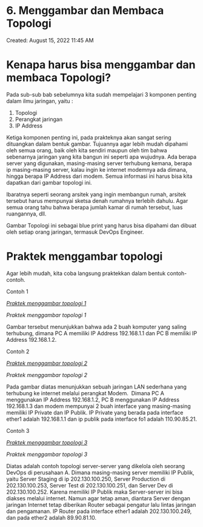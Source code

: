 # 6. Menggambar dan Membaca Topologi

Created: August 15, 2022 11:45 AM

# **Kenapa harus bisa menggambar dan membaca Topologi?**

Pada sub-sub bab sebelumnya kita sudah mempelajari 3 komponen penting dalam ilmu jaringan, yaitu :

1. Topologi
2. Perangkat jaringan
3. IP Address

Ketiga komponen penting ini, pada prakteknya akan sangat sering dituangkan dalam bentuk gambar. Tujuannya agar lebih mudah dipahami oleh semua orang, baik oleh kita sendiri maupun oleh tim bahwa sebenarnya jaringan yang kita bangun ini seperti apa wujudnya. Ada berapa server yang digunakan, masing-masing server terhubung kemana, berapa ip masing-masing server, kalau ingin ke internet modemnya ada dimana, hingga berapa IP Address dari modem. Semua informasi ini harus bisa kita dapatkan dari gambar topologi ini.

Ibaratnya seperti seorang arsitek yang ingin membangun rumah, arsitek tersebut harus mempunyai sketsa denah rumahnya terlebih dahulu. Agar semua orang tahu bahwa berapa jumlah kamar di rumah tersebut, luas ruangannya, dll.

Gambar Topologi ini sebagai blue print yang harus bisa dipahami dan dibuat oleh setiap orang jaringan, termasuk DevOps Engineer.

# **Praktek menggambar topologi**

Agar lebih mudah, kita coba langsung praktekkan dalam bentuk contoh-contoh.

Contoh 1

[*Praktek menggambar topologi 1*](https://lh6.googleusercontent.com/Z9j89nDYGmyxAEiiCKg0j1SYS5imY2kTukcUQxyfjapxdQdCxUzZdL3crkTU8NFBIV7_7XJq7FMB6ZCsi5S8PnUS-6CO5sEGs8g9PTdVTUDyf8u-NgGfGQiqTrFgBV_BdIvzzCmC0XS5ly2jKM7UxQ)

*Praktek menggambar topologi 1*

Gambar tersebut menunjukkan bahwa ada 2 buah komputer yang saling terhubung, dimana PC A memiliki IP Address 192.168.1.1 dan PC B memiliki IP Address 192.168.1.2.

Contoh 2

[*Praktek menggambar topologi 2*](https://lh5.googleusercontent.com/hz71HSASOnRxoJgzfrhTGTLA5im5HyxHRn8KT7MSTf-tm7PvazX9OfJJDiG0txIi8sWeeux790_L7sFYBd8yuhkT1mm36139XkEJe0Z14mNOCsQoB8ksPJoO0HEvp5hLkPYsJVzHIKSZzDMunstuAQ)

*Praktek menggambar topologi 2*

Pada gambar diatas menunjukkan sebuah jaringan LAN sederhana yang terhubung ke internet melalui perangkat Modem.  Dimana PC A menggunakan IP Address 192.168.1.2, PC B menggunakan IP Address 192.168.1.3 dan modem mempunyai 2 buah interface yang masing-masing memiliki IP Private dan IP Publik. IP Private yang berada pada interface ether1 adalah 192.168.1.1 dan ip publik pada interface fo1 adalah 110.90.85.21.

Contoh 3

[*Praktek menggambar topologi 3*](https://lh4.googleusercontent.com/G7gDCfU0XGixyM1MrrRbqG10n7bbWrE3nJS4Y5nkB5SQll6Gp8UgltttYHHMTA4pTjFuRgSMz_wIZtmUSiCInh_bSA4fH5zm_xcglFhXF6iHAO7Qd3ezBsiBhTaYhH7kTCP18SDqKr3CTMnKsJkbfA)

*Praktek menggambar topologi 3*

Diatas adalah contoh topologi server-server yang dikelola oleh seorang DevOps di perusahaan A. Dimana masing-masing server memiliki IP Publik, yaitu Server Staging di ip 202.130.100.250, Server Production di 202.130.100.253, Server Test di 202.130.100.251, dan Server Dev di 202.130.100.252. Karena memiliki IP Publik maka Server-server ini bisa diakses melalui internet. Namun agar tetap aman, diantara Server dengan jaringan Internet tetap diberikan Router sebagai pengatur lalu lintas jaringan dan pengamanan. IP Router pada interface ether1 adalah 202.130.100.249, dan pada ether2 adalah 89.90.81.10.